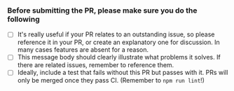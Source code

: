 ### Before submitting the PR, please make sure you do the following

- [ ] It's really useful if your PR relates to an outstanding issue, so please reference it in your PR, or create an explanatory one for discussion. In many cases features are absent for a reason.
- [ ] This message body should clearly illustrate what problems it solves. If there are related issues, remember to reference them.
- [ ] Ideally, include a test that fails without this PR but passes with it. PRs will only be merged once they pass CI. (Remember to `npm run lint`!)
